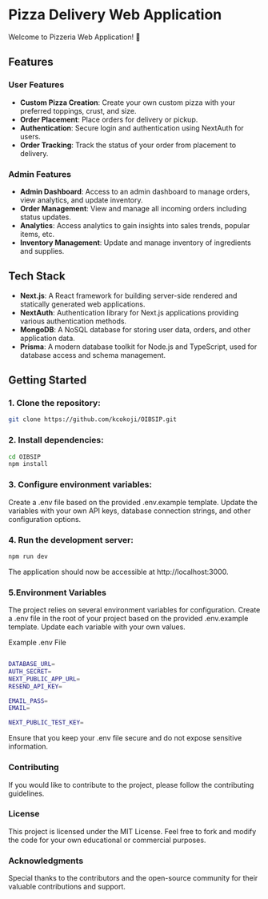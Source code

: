# Pizza Delivery Web Application

Welcome to Pizzeria Web Application! 🍕

## Features

### User Features

- **Custom Pizza Creation**: Create your own custom pizza with your preferred toppings, crust, and size.
- **Order Placement**: Place orders for delivery or pickup.
- **Authentication**: Secure login and authentication using NextAuth for users.
- **Order Tracking**: Track the status of your order from placement to delivery.

### Admin Features

- **Admin Dashboard**: Access to an admin dashboard to manage orders, view analytics, and update inventory.
- **Order Management**: View and manage all incoming orders including status updates.
- **Analytics**: Access analytics to gain insights into sales trends, popular items, etc.
- **Inventory Management**: Update and manage inventory of ingredients and supplies.

## Tech Stack

- **Next.js**: A React framework for building server-side rendered and statically generated web applications.
- **NextAuth**: Authentication library for Next.js applications providing various authentication methods.
- **MongoDB**: A NoSQL database for storing user data, orders, and other application data.
- **Prisma**: A modern database toolkit for Node.js and TypeScript, used for database access and schema management.

## Getting Started

### 1. Clone the repository:

```bash
git clone https://github.com/kcokoji/OIBSIP.git
```

### 2. Install dependencies:

```bash
cd OIBSIP
npm install
```

### 3. Configure environment variables:

Create a .env file based on the provided .env.example template. Update the variables with your own API keys, database connection strings, and other configuration options.

### 4. Run the development server:

```bash
npm run dev
```

The application should now be accessible at http://localhost:3000.

### 5.Environment Variables

The project relies on several environment variables for configuration. Create a .env file in the root of your project based on the provided .env.example template. Update each variable with your own values.

Example .env File

```bash

DATABASE_URL=
AUTH_SECRET=
NEXT_PUBLIC_APP_URL=
RESEND_API_KEY=

EMAIL_PASS=
EMAIL=

NEXT_PUBLIC_TEST_KEY=

```

Ensure that you keep your .env file secure and do not expose sensitive information.

### Contributing

If you would like to contribute to the project, please follow the contributing guidelines.

### License

This project is licensed under the MIT License. Feel free to fork and modify the code for your own educational or commercial purposes.

### Acknowledgments

Special thanks to the contributors and the open-source community for their valuable contributions and support.
